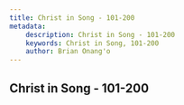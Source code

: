 ```yaml
---
title: Christ in Song - 101-200
metadata:
    description: Christ in Song - 101-200
    keywords: Christ in Song, 101-200
    author: Brian Onang'o
---
```



## Christ in Song - 101-200
  